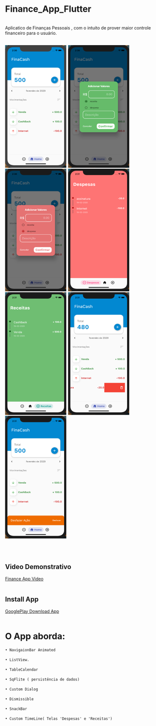 # Finance_App_Flutter
<br>
Aplicatico de Finanças Pessoais , com o intuito de prover maior controle financeiro para o usuário.
<br><br>
<div align="left">
  
 <img  width="200" height="400" src="assets/print_1.png"><span style="padding-left:2px"></span>
 <img  width="200" height="400" src="assets/print_2.png"><span style="padding-left:2px"></span>
 <img  width="200" height="400" src="assets/print_3.png"><span style="padding-left:2px"></span>
 <img  width="200" height="400" src="assets/print_4.png"><span style="padding-left:2px"></span>
 <img  width="200" height="400" src="assets/print_5.png"><span style="padding-left:2px"></span>
 <img  width="200" height="400" src="assets/print_6.png"><span style="padding-left:2px"></span>
 <img  width="200" height="400" src="assets/print_7.png"><span style="padding-left:2px"></span>
 

 
 </div>
 <br><br>
 
 ## Video Demonstrativo
 
 [Finance App Video](https://youtu.be/pRvfg-vv_Ig)
 <br><br>
 
 
 ## Install App
 
 [GooglePlay Download App](https://play.google.com/store/apps/details?id=com.dantas.thiago.finacash)
 <br><br>
 
 # O App aborda:

    • NavigaionBar Animated
  
    • ListView.
    
    • TableCalendar
  
    • SqFlite ( persistência de dados)
  
    • Custom Dialog
    
    • Dismissible
    
    • SnackBar
    
    • Custom TimeLine( Telas 'Despesas' e 'Receitas')
    
    
    
